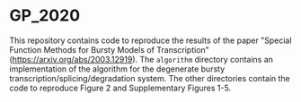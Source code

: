 # GP_2020
This repository contains code to reproduce the results of the paper "Special Function Methods for Bursty Models of Transcription" (https://arxiv.org/abs/2003.12919). The `algorithm` directory contains an implementation of the algorithm for the degenerate bursty transcription/splicing/degradation system. The other directories contain the code to reproduce Figure 2 and Supplementary Figures 1-5.
